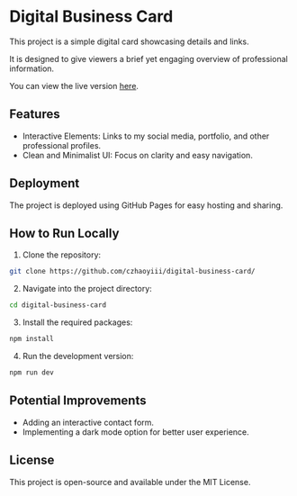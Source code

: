 # Digital Business Card

This project is a simple digital card showcasing details and links.

It is designed to give viewers a brief yet engaging overview of professional information.

You can view the live version [here](https://czhaoyiii.github.io/digital-business-card/).

## Features
* Interactive Elements: Links to my social media, portfolio, and other professional profiles.
* Clean and Minimalist UI: Focus on clarity and easy navigation.

## Deployment
The project is deployed using GitHub Pages for easy hosting and sharing.

## How to Run Locally
1. Clone the repository:
```bash
git clone https://github.com/czhaoyiii/digital-business-card/
```
2. Navigate into the project directory:
```bash
cd digital-business-card
``` 
3. Install the required packages:
```bash
npm install
```
4. Run the development version:
```bash
npm run dev
```

## Potential Improvements
* Adding an interactive contact form.
* Implementing a dark mode option for better user experience.
## License
This project is open-source and available under the MIT License.
